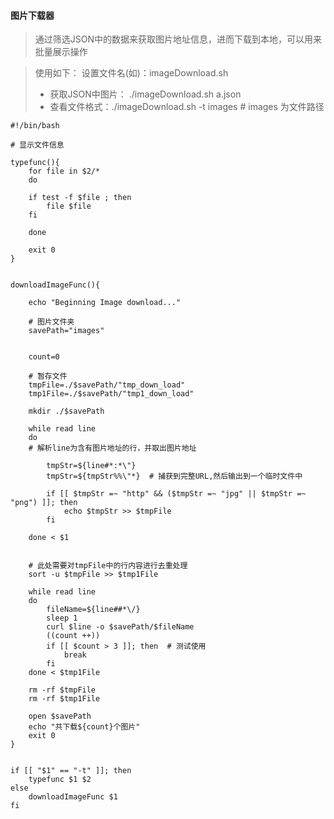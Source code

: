 #### 图片下载器

> 通过筛选JSON中的数据来获取图片地址信息，进而下载到本地，可以用来批量展示操作



> 使用如下： 设置文件名(如)：imageDownload.sh
>
> * 获取JSON中图片：   ./imageDownload.sh a.json
> * 查看文件格式：./imageDownload.sh -t images  # images 为文件路径

```
#!/bin/bash

# 显示文件信息

typefunc(){
	for file in $2/*
	do 

	if test -f $file ; then
		file $file 
	fi

	done

	exit 0
}


downloadImageFunc(){

	echo "Beginning Image download..."

	# 图片文件夹
	savePath="images"


	count=0

	# 暂存文件
	tmpFile=./$savePath/"tmp_down_load"
	tmp1File=./$savePath/"tmp1_down_load"

	mkdir ./$savePath

	while read line 
	do 
	# 解析line为含有图片地址的行，并取出图片地址

		tmpStr=${line#*:*\"}
		tmpStr=${tmpStr%%\"*}  # 捕获到完整URL,然后输出到一个临时文件中

		if [[ $tmpStr =~ "http" && ($tmpStr =~ "jpg" || $tmpStr =~ "png") ]]; then
			echo $tmpStr >> $tmpFile
		fi

	done < $1


	# 此处需要对tmpFile中的行内容进行去重处理
	sort -u $tmpFile >> $tmp1File

	while read line 
	do 
		fileName=${line##*\/}
		sleep 1
		curl $line -o $savePath/$fileName
		((count ++))
		if [[ $count > 3 ]]; then  # 测试使用
			break
		fi
	done < $tmp1File

	rm -rf $tmpFile
	rm -rf $tmp1File

	open $savePath
	echo "共下载${count}个图片"
	exit 0
}


if [[ "$1" == "-t" ]]; then
	typefunc $1 $2
else 
	downloadImageFunc $1
fi


```

